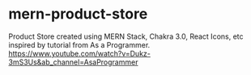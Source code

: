 # mern-product-store

Product Store created using MERN Stack, Chakra 3.0, React Icons, etc inspired by tutorial from As a Programmer.
https://www.youtube.com/watch?v=Dukz-3mS3Us&ab_channel=AsaProgrammer
